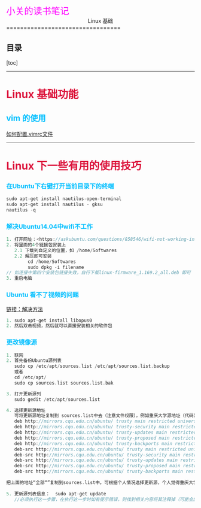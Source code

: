 <div style="text-align: left">
<font face="微软雅黑" size=5 color=#FF00FF>
  小关的读书笔记
</font> 
</div>



<center>Linux 基础</center>
=================================



目录
--------
[toc]

-------------------------------------
# <font color=#DC143C> Linux 基础功能 </font>

## <font color=#00BFFF> vim 的使用 </font>
[如何配置.vimrc文件](https://www.cnblogs.com/vitasyuan/p/9650637.html)




--------------------------------------------------------------
# <font color=#DC143C>  Linux 下一些有用的使用技巧 </font>

### <font color=#00BFFF> 在Ubuntu下右键打开当前目录下的终端 </font>
```C++
sudo apt-get install nautilus-open-terminal 
sudo apt-get install nautilus - gksu
nautilus -q

```

### <font color=#00BFFF> 解决Ubuntu14.04中wifi不工作 </font>
```C++
1. 打开网址：<https://askubuntu.com/questions/858546/wifi-not-working-intel-on-hp-spectre-x360-13>
2. 将里面的4个链接包安装上
   2.1 下载到自定义的位置，如 /home/Softwares
   2.2 解压即可安装
        cd /home/Softwares
        sudo dpkg -i filename
// 如连接中第四个安装包链接失效，自行下载linux-firmware_1.169.2_all.deb 即可
3. 重启电脑
```


### <font color=#00BFFF> Ubuntu 看不了视频的问题 </font>
[链接：解决方法](https://askubuntu.com/questions/502207/ubuntu-14-04-problem-when-install-gstreamer1-0-libav-unmet-dependencies)
```C++
1. sudo apt-get install libopus0
2. 然后双击视频，然后就可以直接安装相关的软件包
```

### <font color=#00BFFF> 更改镜像源 </font>
```C++
1. 联网
2. 首先备份Ubuntu源列表
   sudo cp /etc/apt/sources.list /etc/apt/sources.list.backup
   或者 
   cd /etc/apt/  
   sudo cp sources.list sources.list.bak 

3. 打开更新源列
   sudo gedit /etc/apt/sources.list 

4. 选择更新源地址
   可将更新源地址复制到 sources.list中去（注意文件权限），例如重庆大学源地址（代码）如下：
   deb http://mirrors.cqu.edu.cn/ubuntu/ trusty main restricted universe multiverse  
   deb http://mirrors.cqu.edu.cn/ubuntu/ trusty-security main restricted universe multiverse  
   deb http://mirrors.cqu.edu.cn/ubuntu/ trusty-updates main restricted universe multiverse  
   deb http://mirrors.cqu.edu.cn/ubuntu/ trusty-proposed main restricted universe multiverse  
   deb http://mirrors.cqu.edu.cn/ubuntu/ trusty-backports main restricted universe multiverse  
   deb-src http://mirrors.cqu.edu.cn/ubuntu/ trusty main restricted universe multiverse  
   deb-src http://mirrors.cqu.edu.cn/ubuntu/ trusty-security main restricted universe multiverse  
   deb-src http://mirrors.cqu.edu.cn/ubuntu/ trusty-updates main restricted universe multiverse  
   deb-src http://mirrors.cqu.edu.cn/ubuntu/ trusty-proposed main restricted universe multiverse  
   deb-src http://mirrors.cqu.edu.cn/ubuntu/ trusty-backports main restricted universe multiverse  
    
把上面的地址“全部“”复制到sources.list中。可根据个人情况选择更新源，个人觉得重庆大学更新源速度比较快，而且有各个版本ubuntu的更新源，比较推荐
    
5. 更新源列表信息：  sudo apt-get update  
   //必须执行这一步骤，在执行这一步时如有提示错误，则找到相关内容将其注释掉（可能会出现网站无法连接的情况，将相关网站注释掉即可），想省事儿可以在第三步把 sources.list中内容全部删除，然后将需要的更新源的地址复制进去即可。若在软件更新界面为刷新，可以尝试重启
```